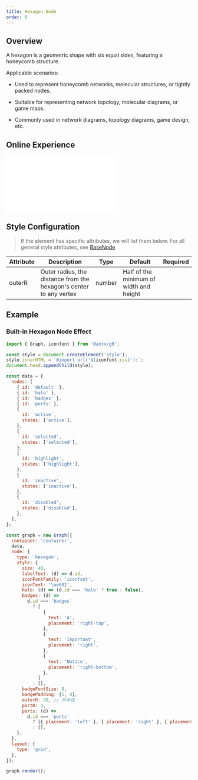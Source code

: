 ```yaml
---
title: Hexagon Node
order: 6
---
```


## Overview

A hexagon is a geometric shape with six equal sides, featuring a honeycomb structure.

Applicable scenarios:

- Used to represent honeycomb networks, molecular structures, or tightly packed nodes.

- Suitable for representing network topology, molecular diagrams, or game maps.

- Commonly used in network diagrams, topology diagrams, game design, etc.

## Online Experience

<embed src="@/common/api/elements/nodes/hexagon.md"></embed>

## Style Configuration

> If the element has specific attributes, we will list them below. For all general style attributes, see [BaseNode](/en/manual/element/node/base-node)

| Attribute | Description                                                        | Type   | Default                                 | Required |
| --------- | ------------------------------------------------------------------ | ------ | --------------------------------------- | -------- |
| outerR    | Outer radius, the distance from the hexagon's center to any vertex | number | Half of the minimum of width and height |          |

## Example

### Built-in Hexagon Node Effect

```js | ob { inject: true }
import { Graph, iconfont } from '@antv/g6';

const style = document.createElement('style');
style.innerHTML = `@import url('${iconfont.css}');`;
document.head.appendChild(style);

const data = {
  nodes: [
    { id: 'default' },
    { id: 'halo' },
    { id: 'badges' },
    { id: 'ports' },
    {
      id: 'active',
      states: ['active'],
    },
    {
      id: 'selected',
      states: ['selected'],
    },
    {
      id: 'highlight',
      states: ['highlight'],
    },
    {
      id: 'inactive',
      states: ['inactive'],
    },
    {
      id: 'disabled',
      states: ['disabled'],
    },
  ],
};

const graph = new Graph({
  container: 'container',
  data,
  node: {
    type: 'hexagon',
    style: {
      size: 40,
      labelText: (d) => d.id,
      iconFontFamily: 'iconfont',
      iconText: '\ue602',
      halo: (d) => (d.id === 'halo' ? true : false),
      badges: (d) =>
        d.id === 'badges'
          ? [
              {
                text: 'A',
                placement: 'right-top',
              },
              {
                text: 'Important',
                placement: 'right',
              },
              {
                text: 'Notice',
                placement: 'right-bottom',
              },
            ]
          : [],
      badgeFontSize: 8,
      badgePadding: [1, 4],
      outerR: 30, // 外半径
      portR: 3,
      ports: (d) =>
        d.id === 'ports'
          ? [{ placement: 'left' }, { placement: 'right' }, { placement: 'top' }, { placement: 'bottom' }]
          : [],
    },
  },
  layout: {
    type: 'grid',
  },
});

graph.render();
```
